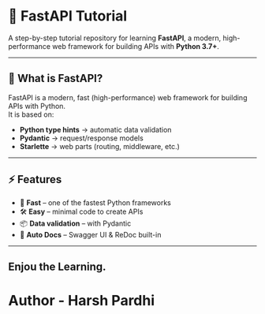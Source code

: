# 🚀 FastAPI Tutorial  

A step-by-step tutorial repository for learning **FastAPI**, a modern, high-performance web framework for building APIs with **Python 3.7+**.  

---

## 📖 What is FastAPI?  
FastAPI is a modern, fast (high-performance) web framework for building APIs with Python.  
It is based on:  
- **Python type hints** → automatic data validation  
- **Pydantic** → request/response models  
- **Starlette** → web parts (routing, middleware, etc.)  

---

## ⚡ Features
- 🚀 **Fast** – one of the fastest Python frameworks  
- 🛠 **Easy** – minimal code to create APIs  
- 📦 **Data validation** – with Pydantic  
- 📜 **Auto Docs** – Swagger UI & ReDoc built-in  

---

## Enjou the Learning. 
# Author - Harsh Pardhi
